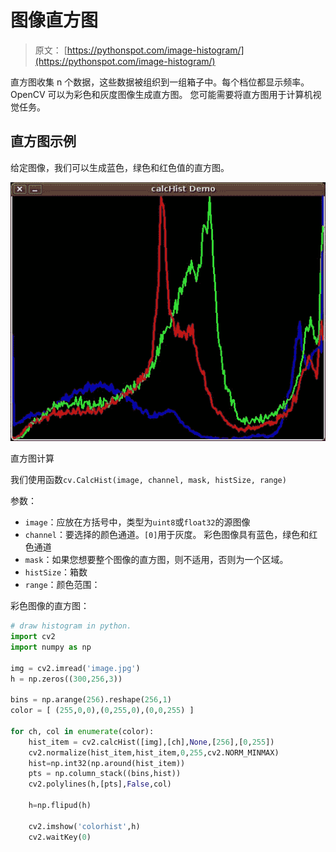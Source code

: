 # 图像直方图

> 原文： [https://pythonspot.com/image-histogram/](https://pythonspot.com/image-histogram/)

直方图收集 n 个数据，这些数据被组织到一组箱子中。每个档位都显示频率。 OpenCV 可以为彩色和灰度图像生成直方图。 您可能需要将直方图用于计算机视觉任务。

## 直方图示例

给定图像，我们可以生成蓝色，绿色和红色值的直方图。

![Histogram_Calculation](img/e03df8ccfe07cbd4e2c14160804b959b.jpg)

直方图计算

我们使用函数`cv.CalcHist(image, channel, mask, histSize, range)`

参数：

*   `image`：应放在方括号中，类型为`uint8`或`float32`的源图像
*   `channel`：要选择的颜色通道。`[0]`用于灰度。 彩色图像具有蓝色，绿色和红色通道
*   `mask`：如果您想要整个图像的直方图，则不适用，否则为一个区域。
*   `histSize`：箱数
*   `range`：颜色范围：

彩色图像的直方图：

```py
# draw histogram in python.
import cv2
import numpy as np

img = cv2.imread('image.jpg')
h = np.zeros((300,256,3))

bins = np.arange(256).reshape(256,1)
color = [ (255,0,0),(0,255,0),(0,0,255) ]

for ch, col in enumerate(color):
    hist_item = cv2.calcHist([img],[ch],None,[256],[0,255])
    cv2.normalize(hist_item,hist_item,0,255,cv2.NORM_MINMAX)
    hist=np.int32(np.around(hist_item))
    pts = np.column_stack((bins,hist))
    cv2.polylines(h,[pts],False,col)

    h=np.flipud(h)

    cv2.imshow('colorhist',h)
    cv2.waitKey(0)

```